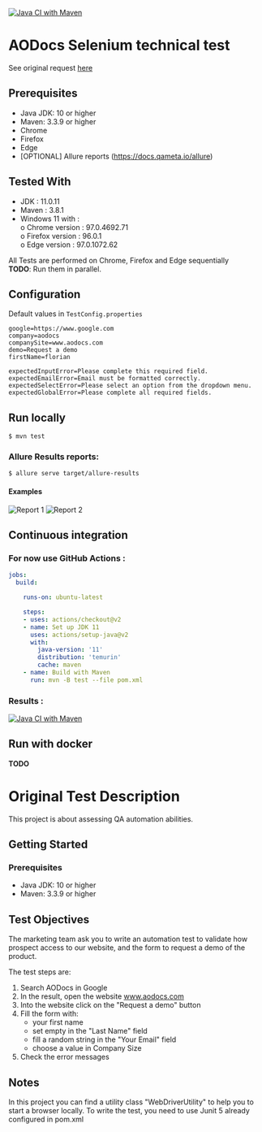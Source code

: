 [![Java CI with Maven](https://github.com/Ababadon/aodocs-selenium-techtest/actions/workflows/maven.yml/badge.svg)](https://github.com/Ababadon/aodocs-selenium-techtest/actions/workflows/maven.yml) 

AODocs Selenium technical test
=
See original request [here](#original-test-description)

## Prerequisites
* Java JDK: 10 or higher
* Maven: 3.3.9 or higher
* Chrome
* Firefox
* Edge
* [OPTIONAL] Allure reports (https://docs.qameta.io/allure)

## Tested With
* JDK : 11.0.11
* Maven : 3.8.1
* Windows 11 with :  
o Chrome version : 97.0.4692.71  
o Firefox version : 96.0.1  
o Edge version : 97.0.1072.62

All Tests are performed on Chrome, Firefox and Edge sequentially  
**TODO**: Run them in parallel.

## Configuration
Default values in ```TestConfig.properties```
```properties
google=https://www.google.com
company=aodocs
companySite=www.aodocs.com
demo=Request a demo
firstName=florian

expectedInputError=Please complete this required field.
expectedEmailError=Email must be formatted correctly.
expectedSelectError=Please select an option from the dropdown menu.
expectedGlobalError=Please complete all required fields.
```

## Run locally
 
```$ mvn test```

### Allure Results reports:  
```$ allure serve target/allure-results```

#### Examples
![Report 1](resources/allure-report-1.png)
![Report 2](resources/allure-report-2.png)

## Continuous integration
### For now use GitHub Actions :
```yaml
jobs:
  build:

    runs-on: ubuntu-latest

    steps:
    - uses: actions/checkout@v2
    - name: Set up JDK 11
      uses: actions/setup-java@v2
      with:
        java-version: '11'
        distribution: 'temurin'
        cache: maven
    - name: Build with Maven
      run: mvn -B test --file pom.xml
```

### Results :  
[![Java CI with Maven](https://github.com/Ababadon/aodocs-selenium-techtest/actions/workflows/maven.yml/badge.svg)](https://github.com/Ababadon/aodocs-selenium-techtest/actions/workflows/maven.yml) 

## Run with docker
**TODO**


# Original Test Description

This project is about assessing QA automation abilities.

## Getting Started

### Prerequisites
* Java JDK: 10 or higher
* Maven: 3.3.9 or higher

## Test Objectives
The marketing team ask you to write an automation test to validate how prospect access to our website, and the form to request a demo of the product.
 
The test steps are:
 1. Search AODocs in Google
 2. In the result, open the website www.aodocs.com
 3. Into the website click on the "Request a demo" button
 4. Fill the form with:
     * your first name
     * set empty in the "Last Name" field
     * fill a random string in the "Your Email" field
     * choose a value in Company Size
 5. Check the error messages

## Notes
In this project you can find a utility class "WebDriverUtility" to help you to start a browser locally.
To write the test, you need to use Junit 5 already configured in pom.xml
